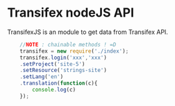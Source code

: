 Transifex nodeJS API
=========

TransifexJS is an module to get data from Transifex API.


```javascript
	//NOTE : chainable methods ! =D 
	transifex = new require('./index');
	transifex.login('xxx','xxx')
	.setProject('site-5')
	.setResource('strings-site')
	.setLang('en')
	.translation(function(c){
		console.log(c)
	});
```

